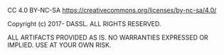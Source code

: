 CC 4.0 BY-NC-SA
https://creativecommons.org/licenses/by-nc-sa/4.0/

Copyright (c) 2017- DASSL. ALL RIGHTS RESERVED.

ALL ARTIFACTS PROVIDED AS IS. NO WARRANTIES EXPRESSED OR IMPLIED. USE AT YOUR OWN RISK.
